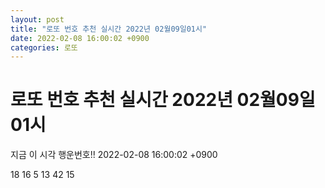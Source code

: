 ```yaml
---
layout: post
title: "로또 번호 추천 실시간 2022년 02월09일01시"
date: 2022-02-08 16:00:02 +0900
categories: 로또
---
```


# 로또 번호 추천 실시간 2022년 02월09일01시

지금 이 시각 행운번호!! 2022-02-08 16:00:02 +0900

 18  16  5  13  42  15 

